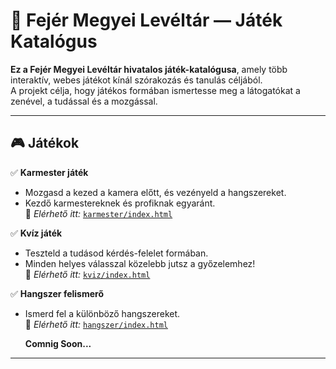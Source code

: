 # 📜 Fejér Megyei Levéltár — Játék Katalógus

**Ez a Fejér Megyei Levéltár hivatalos játék-katalógusa**, amely több interaktív, webes játékot kínál szórakozás és tanulás céljából.  
A projekt célja, hogy játékos formában ismertesse meg a látogatókat a zenével, a tudással és a mozgással.

---

## 🎮 Játékok

✅ **Karmester játék**
- Mozgasd a kezed a kamera előtt, és vezényeld a hangszereket.
- Kezdő karmestereknek és profiknak egyaránt.  
📂 *Elérhető itt:* [`karmester/index.html`](karmester/index.html)

✅ **Kvíz játék**
- Teszteld a tudásod kérdés-felelet formában.
- Minden helyes válasszal közelebb jutsz a győzelemhez!  
📂 *Elérhető itt:* [`kviz/index.html`](kviz/index.html)

✅ **Hangszer felismerő**
- Ismerd fel a különböző hangszereket.  
📂 *Elérhető itt:* [`hangszer/index.html`](hangszer/index.html)

  **Comnig Soon...**
---
